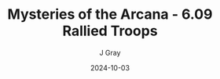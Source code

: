 ---
title: 'Mysteries of the Arcana - 6.09 Rallied Troops'
alt: 'Mysteries of the Arcana'
date: '2024-10-03'
author: 'J Gray'
artist: 'Keira'
---